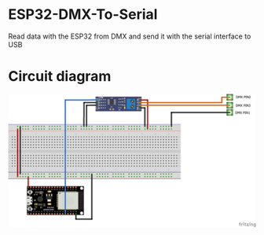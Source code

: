 # ESP32-DMX-To-Serial

Read data with the ESP32 from DMX and send it with the serial interface to USB

# Circuit diagram

![Circuit diagram](./images/circuit.png)

